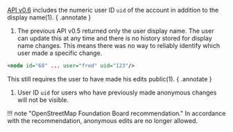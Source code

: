 [API v0.6](info.md) includes the numeric user ID ```uid``` of the account in addition to the display name(1).
{ .annotate }

1. The previous API v0.5 returned only the user display name. The user can update this at any time and there is no history stored for display name changes. This means there was no way to reliably identify which user made a specific change.

``` xml title="userID_example.xml" linenums="1"
<node id="68" ... user="fred" uid="123"/>
```

This still requires the user to have made his edits public(1).
{ .annotate }

1. User ID ```uid``` for users who have previously made anonymous changes will not be visible.

!!! note "OpenStreetMap Foundation Board recommendation."
    In accordance with the recommendation, anonymous edits are no longer allowed. 